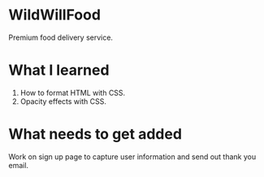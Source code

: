 # WildWillFood
Premium food delivery service.

# What I learned
1. How to format HTML with CSS.
2. Opacity effects with CSS.

# What needs to get added
Work on sign up page to capture user information and send out thank you email.
